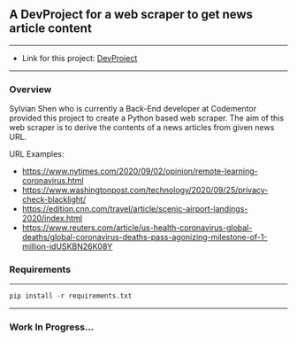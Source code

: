 ## A DevProject for a web scraper to get news article content


*** 
- Link for this project: 
[DevProject](https://www.codementor.io/projects/web-scraper-to-get-news-article-content-atx32d46qe)

--- 

### Overview
Sylvian Shen  who is currently a Back-End developer at Codementor provided this project to create a Python based web scraper. 
The aim of this web scraper is to derive the contents of a news articles from given news URL.

URL Examples:

- https://www.nytimes.com/2020/09/02/opinion/remote-learning-coronavirus.html
- https://www.washingtonpost.com/technology/2020/09/25/privacy-check-blacklight/
- https://edition.cnn.com/travel/article/scenic-airport-landings-2020/index.html
- https://www.reuters.com/article/us-health-coronavirus-global-deaths/global-coronavirus-deaths-pass-agonizing-milestone-of-1-million-idUSKBN26K08Y

### Requirements

--- 
```python
pip install -r requirements.txt
```

---
### Work In Progress...